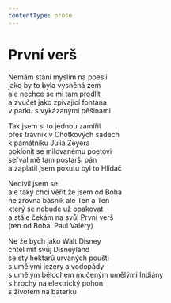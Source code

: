 ```yaml
---
contentType: prose
---
```


# První verš

Nemám stání myslím na poesii  
jako by to byla vysněná zem  
ale nechce se mi tam prodlít  
a zvučet jako zpívající fontána  
v parku s vykázanými pěšinami

Tak jsem si to jednou zamířil  
přes trávník v Chotkových sadech  
k památníku Julia Zeyera  
poklonit se milovanému poetovi  
seřval mě tam postarší pán  
a zaplatil jsem pokutu byl to Hlídač

Nedivil jsem se  
ale taky chci věřit že jsem od Boha  
ne zrovna básník ale Ten a Ten  
který se nebude už opakovat  
a stále čekám na svůj První verš  
(ten od Boha: Paul Valéry)

Ne že bych jako Walt Disney  
chtěl mít svůj Disneyland  
se sty hektarů urvaných poušti  
s umělými jezery a vodopády  
s umělým bělochem mučeným umělými Indiány  
s hrochy na elektrický pohon  
s životem na baterku
